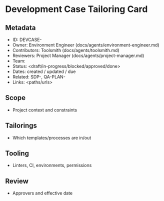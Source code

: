 # Development Case Tailoring Card

## Metadata

- ID: DEVCASE-<id>
- Owner: Environment Engineer (docs/agents/environment-engineer.md)
- Contributors: Toolsmith (docs/agents/toolsmith.md)
- Reviewers: Project Manager (docs/agents/project-manager.md)
- Team: <team>
- Status: <draft/in-progress/blocked/approved/done>
- Dates: created <YYYY-MM-DD> / updated <YYYY-MM-DD> / due <YYYY-MM-DD>
- Related: SDP-<id>, QA-PLAN-<id>
- Links: <paths/urls>


## Scope

- Project context and constraints


## Tailorings

- Which templates/processes are in/out


## Tooling

- Linters, CI, environments, permissions


## Review

- Approvers and effective date
